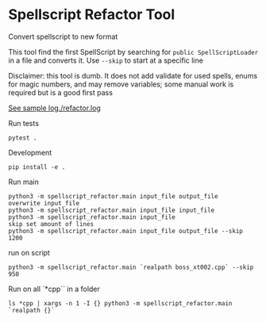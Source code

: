 # Spellscript Refactor Tool
Convert spellscript to new format

This tool find the first SpellScript by searching for `public SpellScriptLoader` in a file and converts it. Use `--skip` to start at a specific line

Disclaimer: this tool is dumb. It does not add validate for used spells, enums for magic numbers, and may remove variables; some manual work is required but is a good first pass

[See sample log./refactor.log](./refactor.log)

Run tests
```
pytest .
```

Development
```
pip install -e .
```

Run main
```
python3 -m spellscript_refactor.main input_file output_file
overwrite input_file
python3 -m spellscript_refactor.main input_file input_file
python3 -m spellscript_refactor.main input_file
skip set amount of lines
python3 -m spellscript_refactor.main input_file output_file --skip 1200
```
run on script
```
python3 -m spellscript_refactor.main `realpath boss_xt002.cpp` --skip 950
```

Run on all `*cpp`` in a folder
```
ls *cpp | xargs -n 1 -I {} python3 -m spellscript_refactor.main `realpath {}`
```
